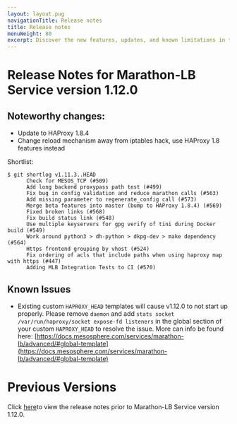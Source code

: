 ```yaml
---
layout: layout.pug
navigationTitle: Release notes
title: Release notes
menuWeight: 80
excerpt: Discover the new features, updates, and known limitations in this release of the Marathon-LB Service
---
```


# Release Notes for Marathon-LB Service version 1.12.0

## Noteworthy changes:

- Update to HAProxy 1.8.4
- Change reload mechanism away from iptables hack, use HAProxy 1.8 features instead

Shortlist:

```
$ git shortlog v1.11.3..HEAD
      Check for MESOS_TCP (#509)
      Add long backend proxypass path test (#499)
      Fix bug in config validation and reduce marathon calls (#563)
      Add missing parameter to regenerate_config call (#573)
      Merge beta features into master (bump to HAProxy 1.8.4) (#569)
      Fixed broken links (#568)
      Fix build status link (#548)
      Use multiple keyservers for gpg verify of tini during Docker build (#549)
      Work around python3 > dh-python > dkpg-dev > make dependency (#564)
      Https frontend grouping by vhost (#524)
      Fix ordering of acls that include paths when using haproxy map with https (#447)
      Adding MLB Integration Tests to CI (#570)
```

## Known Issues

* Existing custom `HAPROXY_HEAD` templates will cause v1.12.0 to not start up properly. Please remove `daemon` and add `stats socket /var/run/haproxy/socket expose-fd listeners` in the global section of your custom `HAPROXY_HEAD` to resolve the issue. More can info be found here: [https://docs.mesosphere.com/services/marathon-lb/advanced/#global-template](https://docs.mesosphere.com/services/marathon-lb/advanced/#global-template)

# Previous Versions

Click [here](https://github.com/mesosphere/marathon-lb/releases)to view the release notes prior to Marathon-LB Service version 1.12.0.